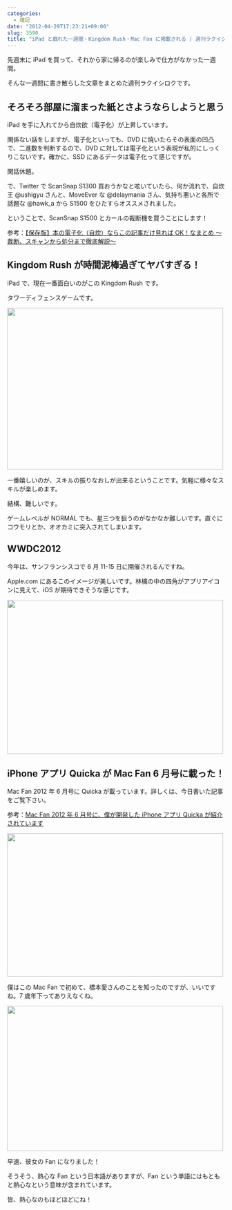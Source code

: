 ```yaml
---
categories:
  - 雑記
date: "2012-04-29T17:23:21+09:00"
slug: 3590
title: "iPad と戯れた一週間・Kingdom Rush・Mac Fan に掲載される | 週刊ラクイシロク 2012 年第 17 週"
---
```


先週末に iPad を買って、それから家に帰るのが楽しみで仕方がなかった一週間。

そんな一週間に書き散らした文章をまとめた週刊ラクイシロクです。

## そろそろ部屋に溜まった紙とさようならしようと思う

iPad を手に入れてから自炊欲（電子化）が上昇しています。

関係ない話をしますが、電子化といっても、DVD に焼いたらその表面の凹凸で、二進数を判断するので、DVD に対しては電子化という表現が私的にしっくりこないです。確かに、SSD にあるデータは電子化って感じですが。

閑話休題。

で、Twitter で ScanSnap S1300 買おうかなと呟いていたら、何か流れで、自炊王 @ushigyu さんと、MoveEver な @delaymania さん、気持ち悪いと各所で話題な @hawk_a から S1500 をひたすらオススメされました。

ということで、ScanSnap S1500 とカールの裁断機を買うことにします！

参考：[【保存版】本の電子化（自炊）ならこの記事だけ見れば OK！なまとめ ～裁断、スキャンから処分まで徹底解説～](http://ushigyu.net/2011/06/26/jisui_matome_201106/)

## Kingdom Rush が時間泥棒過ぎてヤバすぎる！

iPad で、現在一番面白いのがこの Kingdom Rush です。

<app id="489265199" title="Kingdom Rush HD 1.5（￥85）" src="http://a5.mzstatic.com/us/r1000/108/Purple/v4/37/ae/9e/37ae9ea6-36d6-c1c2-2de7-5a9c9c14cfc5/mzl.epxopgzs.100x100-75.jpg">

タワーディフェンスゲームです。

<img alt="" src="/images/2012/04/3590_1.png" width="500" height="375">

一番嬉しいのが、スキルの振りなおしが出来るということです。気軽に様々なスキルが楽しめます。

結構、難しいです。

ゲームレベルが NORMAL でも、星三つを狙うのがなかなか難しいです。直ぐにコウモリとか、オオカミに突入されてしまいます。

## WWDC2012

今年は、サンフランシスコで 6 月 11-15 日に開催されるんですね。

Apple.com にあるこのイメージが美しいです。林檎の中の四角がアプリアイコンに見えて、iOS が期待できそうな感じです。

<img alt="" src="/images/2012/04/3590_2.png" width="500" height="357">

## iPhone アプリ Quicka が Mac Fan 6 月号に載った！

Mac Fan 2012 年 6 月号に Quicka が載っています。詳しくは、今日書いた記事をご覧下さい。

参考：[Mac Fan 2012 年 6 月号に、僕が開発した iPhone アプリ Quicka が紹介されています](http://rakuishi.com/archives/3581/)

<img alt="" src="/images/2012/04/3590_3.jpg" width="500" height="332">

僕はこの Mac Fan で初めて、橋本愛さんのことを知ったのですが、いいですね。7 歳年下ってありえなくね。

<img alt="" src="/images/2012/04/3590_4.jpg" width="500" height="336">

早速、彼女の Fan になりました！

そうそう、熱心な Fan という日本語がありますが、Fan という単語にはもともと熱心なという意味が含まれています。

皆、熱心なのもほどほどにね！
